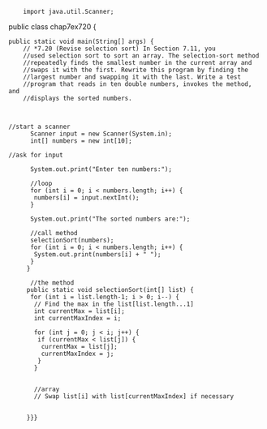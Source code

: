 		import java.util.Scanner;
public class chap7ex720 {

	public static void main(String[] args) {
		// *7.20 (Revise selection sort) In Section 7.11, you 
		//used selection sort to sort an array. The selection-sort method
		//repeatedly finds the smallest number in the current array and 
		//swaps it with the first. Rewrite this program by finding the
		//largest number and swapping it with the last. Write a test 
		//program that reads in ten double numbers, invokes the method, and
		//displays the sorted numbers. 
	
		 
		 
	//start a scanner
		  Scanner input = new Scanner(System.in);
		  int[] numbers = new int[10];
		 
	//ask for input
		 
		  System.out.print("Enter ten numbers:");
		
		  //loop
		  for (int i = 0; i < numbers.length; i++) {
		   numbers[i] = input.nextInt();
		  }
		 
		  System.out.print("The sorted numbers are:");
		 
		  //call method
		  selectionSort(numbers);
		  for (int i = 0; i < numbers.length; i++) {
		   System.out.print(numbers[i] + " ");
		  }
		 }
		 
		  //the method
		 public static void selectionSort(int[] list) {
		  for (int i = list.length-1; i > 0; i--) {
		   // Find the max in the list[list.length...1]
		   int currentMax = list[i];
		   int currentMaxIndex = i;
		 
		   for (int j = 0; j < i; j++) {
		    if (currentMax < list[j]) {
		     currentMax = list[j];
		     currentMaxIndex = j;
		    }
		   }
		 
		   
		   //array
		   // Swap list[i] with list[currentMaxIndex] if necessary
	
		  
		 }}}

